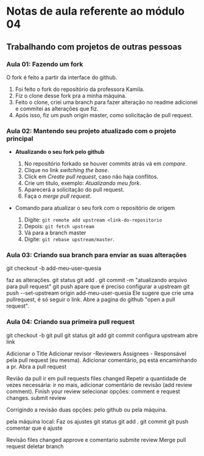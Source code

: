 # Notas de aula referente ao módulo 04

## Trabalhando com projetos de outras pessoas

### Aula 01: Fazendo um fork

O fork é feito a partir da interface do github.

1. Foi feito o fork do repositório da professora Kamila.
2. Fiz o clone desse fork pra a minha máquina.
3. Feito o clone, criei uma branch para fazer alteração no readme
adicionei e commitei as alterações que fiz.
4. Após isso, fiz um push origin master, como solicitação de pull request.

### Aula 02: Mantendo seu projeto atualizado com o projeto principal

- **Atualizando o seu fork pelo github**

    1. No repositório forkado se houver commits atrás vá em _compare_.
    2. Clique no link _switching the base_.
    3. Click em _Create pull request_, caso não haja conflitos.
    4. Crie um titulo, exemplo: _Atualizando meu fork_.
    5. Aparecerá a solicitação do pull request.
    6. Faça o _merge pull request_.

- Comando para atualizar o seu fork com o repositório de origem

    1. Digite: `git remote add upstream <link-do-repositorio`
    2. Depois: `git fetch upstream`
    3. Vá para a branch master
    4. Digite: `git rebase upstream/master`.

### Aula 03: Criando sua branch para enviar as suas alterações

git checkout -b add-meu-user-quesia

faz as alterações.
git status
git add .
git commit -m "atualizando arquivo para pull request"
git push
apare que é preciso configurar a upstream
git push --set-upstream origin add-meu-user-quesia
Ele sugere que crie uma pullrequest, é só seguir o link.
Abre a pagina do github "open a pull request".

### Aula 04: Criando sua primeira pull request

git checkout -b
git pull
git status
git add
git commit
configura upstream
abre link

Adicionar o Title
Adicionar revisor -Reviewers
Assignees - Responsável  pela pull request (eu mesma).
Adicionar comentário,  pq está encaminhando a pr.
Abra a pull request

Revião da pull
ir em pull requests
files changed
Repetir a quantidade de vezes necessária: ir no mais, adicionar comentário de revisão (add review comment).
Finish your review
selecionar opções: comment e request changes.
submit review

Corrigindo a revisão
duas opções: pelo github ou pela máquina.

pela máquina local:
Faz os ajustes
git status
git add .
git commit
git push
comentar que é ajuste

Revisão
files changed
approve e comentario
submite review
Merge pull request
deletar branch
